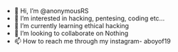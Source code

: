 - 👋 Hi, I’m @anonymousRS
- 👀 I’m interested in hacking, pentesing, coding etc...
- 🌱 I’m currently learning ethical hacking
- 💞️ I’m looking to collaborate on Nothing
- 📫 How to reach me through my instagram- aboyof19

<!---
anonymousRS/anonymousRS is a ✨ special ✨ repository because its `README.md` (this file) appears on your GitHub profile.
You can click the Preview link to take a look at your changes.
--->
